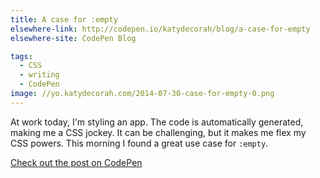 ```yaml
---
title: A case for :empty
elsewhere-link: http://codepen.io/katydecorah/blog/a-case-for-empty
elsewhere-site: CodePen Blog

tags:
  - CSS
  - writing
  - CodePen
image: //yo.katydecorah.com/2014-07-30-case-for-empty-0.png
---
```


At work today, I'm styling an app. The code is automatically generated, making me a CSS jockey. It can be challenging, but it makes me flex my CSS powers. This morning I found a great use case for `:empty`.

[Check out the post on CodePen](http://codepen.io/katydecorah/blog/a-case-for-empty)
